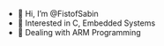 - 👋 Hi, I’m @FistofSabin
- 👀 Interested in C, Embedded Systems
- 🌱 Dealing with ARM Programming

<!---
FistofSabin/FistofSabin is a ✨ special ✨ repository because its `README.md` (this file) appears on your GitHub profile.
You can click the Preview link to take a look at your changes.
--->
